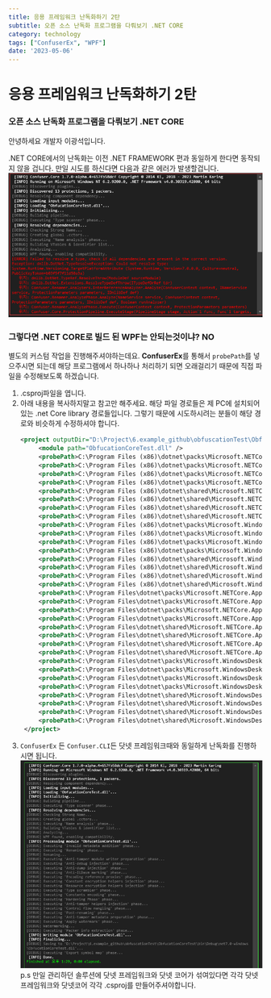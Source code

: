 ```yaml
---
title: 응용 프레임워크 난독화하기 2탄
subtitle: 오픈 소스 난독화 프로그램을 다뤄보기 .NET CORE
category: technology
tags: ["ConfuserEx", "WPF"]
date: '2023-05-06'
---
```

# 응용 프레임워크 난독화하기 2탄
### 오픈 소스 난독화 프로그램을 다뤄보기 .NET CORE
안녕하세요 개발자 이광석입니다.

.NET CORE에서의 난독화는 이전 .NET FRAMEWORK 편과 동일하게 한다면 동작되지 않을 겁니다.
만일 시도를 하신다면 다음과 같은 에러가 발생할겁니다.
![alt text](image.png)
### 그렇다면 .NET CORE로 빌드 된 WPF는 안되는것이냐? NO

별도의 커스텀 작업을 진행해주셔야하는데요.
**ConfuserEx**를 통해서 `probePath`를 넣으주시면 되는데 해당 프로그램에서 하나하나 처리하기 되면 오래걸리기 때문에
직접 파일을 수정해보도록 하겠습니다.

1. .csproj파일을 엽니다.
2. 아래 내용을 복사하지말고 참고만 해주세요.
   해당 파일 경로들은 제 PC에 설치되어있는 .net Core library 경로들입니다.
   그렇기 때문에 시도하시려는 분들이 해당 경로와 비슷하게 수정하셔야 합니다.
   ```xml
   <project outputDir="D:\Project\6.example_github\obfuscationTest\ObfucationCoreTest\bin\Debug\net7.0-windows" baseDir="D:\Project\6.example_github\obfuscationTest\ObfucationCoreTest\bin\Debug\net7.0-windows" xmlns="http://confuser.codeplex.com">
        <module path="ObfucationCoreTest.dll" />
        <probePath>C:\Program Files (x86)\dotnet\packs\Microsoft.NETCore.App.Ref\3.1.0\ref\netcoreapp3.1</probePath>
        <probePath>C:\Program Files (x86)\dotnet\packs\Microsoft.NETCore.App.Ref\5.0.0\ref\net5.0</probePath>
        <probePath>C:\Program Files (x86)\dotnet\packs\Microsoft.NETCore.App.Ref\6.0.21\ref\net6.0</probePath>
        <probePath>C:\Program Files (x86)\dotnet\packs\Microsoft.NETCore.App.Ref\7.0.10\ref\net7.0</probePath>
        <probePath>C:\Program Files (x86)\dotnet\shared\Microsoft.NETCore.App\3.1.32</probePath>
        <probePath>C:\Program Files (x86)\dotnet\shared\Microsoft.NETCore.App\5.0.17</probePath>
        <probePath>C:\Program Files (x86)\dotnet\shared\Microsoft.NETCore.App\6.0.21</probePath>
        <probePath>C:\Program Files (x86)\dotnet\shared\Microsoft.NETCore.App\7.0.10</probePath>
        <probePath>C:\Program Files (x86)\dotnet\packs\Microsoft.WindowsDesktop.App.Ref\3.1.0\ref\netcoreapp3.1</probePath>
        <probePath>C:\Program Files (x86)\dotnet\packs\Microsoft.WindowsDesktop.App.Ref\5.0.0\ref\net7.0</probePath>
        <probePath>C:\Program Files (x86)\dotnet\packs\Microsoft.WindowsDesktop.App.Ref\6.0.21\ref\net7.0</probePath>
        <probePath>C:\Program Files (x86)\dotnet\packs\Microsoft.WindowsDesktop.App.Ref\7.0.10\ref\net7.0</probePath>
        <probePath>C:\Program Files (x86)\dotnet\shared\Microsoft.WindowsDesktop.App\3.1.32</probePath>
        <probePath>C:\Program Files (x86)\dotnet\shared\Microsoft.WindowsDesktop.App\5.0.17</probePath>
        <probePath>C:\Program Files (x86)\dotnet\shared\Microsoft.WindowsDesktop.App\6.0.21</probePath>
        <probePath>C:\Program Files (x86)\dotnet\shared\Microsoft.WindowsDesktop.App\7.0.10</probePath>
        <probePath>C:\Program Files\dotnet\packs\Microsoft.NETCore.App.Ref\3.1.0\ref\netcoreapp3.1</probePath>
        <probePath>C:\Program Files\dotnet\packs\Microsoft.NETCore.App.Ref\5.0.0\ref\net5.0</probePath>
        <probePath>C:\Program Files\dotnet\packs\Microsoft.NETCore.App.Ref\6.0.21\ref\net6.0</probePath>
        <probePath>C:\Program Files\dotnet\packs\Microsoft.NETCore.App.Ref\7.0.10\ref\net7.0</probePath>
        <probePath>C:\Program Files\dotnet\shared\Microsoft.NETCore.App\3.1.32</probePath>
        <probePath>C:\Program Files\dotnet\shared\Microsoft.NETCore.App\5.0.17</probePath>
        <probePath>C:\Program Files\dotnet\shared\Microsoft.NETCore.App\6.0.21</probePath>
        <probePath>C:\Program Files\dotnet\shared\Microsoft.NETCore.App\7.0.10</probePath>
        <probePath>C:\Program Files\dotnet\packs\Microsoft.WindowsDesktop.App.Ref\3.1.0\ref\netcoreapp3.1</probePath>
        <probePath>C:\Program Files\dotnet\packs\Microsoft.WindowsDesktop.App.Ref\5.0.0\ref\net5.0</probePath>
        <probePath>C:\Program Files\dotnet\packs\Microsoft.WindowsDesktop.App.Ref\6.0.21\ref\net6.0</probePath>
        <probePath>C:\Program Files\dotnet\packs\Microsoft.WindowsDesktop.App.Ref\7.0.10\ref\net7.0</probePath>
        <probePath>C:\Program Files\dotnet\shared\Microsoft.WindowsDesktop.App\3.1.32</probePath>
        <probePath>C:\Program Files\dotnet\shared\Microsoft.WindowsDesktop.App\5.0.17</probePath>
        <probePath>C:\Program Files\dotnet\shared\Microsoft.WindowsDesktop.App\6.0.21</probePath>
        <probePath>C:\Program Files\dotnet\shared\Microsoft.WindowsDesktop.App\7.0.10</probePath>
    </project>
   ```
 3. `ConfuserEx` 든 `Confuser.CLI`든 닷넷 프레임워크때와 동일하게 난독화를 진행하시면 됩니다.
   ![alt text](image-1.png)
p.s 만일 관리하던 솔루션에 닷넷 프레임워크와 닷넷 코어가 섞여있다면 각각 닷넷 프레임워크와 닷넷코어 각각 .csproj를 만들어주셔야합니다.